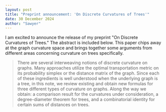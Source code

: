```yaml
---
layout: post
title: "Preprint announcement: 'On Discrete Curvatures of Trees'"
date: 30 December 2024
author: "Sawyer"
---
```


I am excited to announce the release of my preprint "On Discrete Curvatures of Trees." The abstract is included below. This paper chips away at the graph curvature space and brings together some arguments from different areas concerning curvature on trees specifically.

> There are several interweaving notions of discrete curvature on graphs. Many approaches utilize the optimal transportation metric on its probability simplex or the distance matrix of the graph. Since each of these ingredients is well understood when the underlying graph is a tree, in this note, we review existing and obtain new formulas for three different types of curvature on graphs. Along the way we obtain: a comparison result for the curvatures under consideration, a degree-diameter theorem for trees, and a combinatorial identity for certain sums of distances on trees.